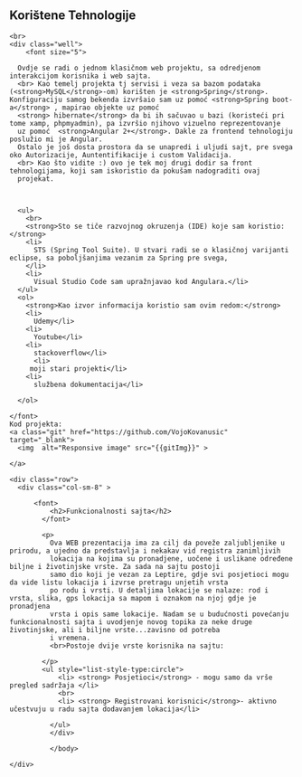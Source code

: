 
<!DOCTYPE html>
<html>
<body>

<div class="container" >



  <br>
  <div class="row">
     
 
  
  <div class="col-sm-10">
    <div class="jumbotron text-center">
      <h2>
        Korištene Tehnologije
      </h2>
    </div>
   
    <br>
    <div class="well">
        <font size="5">
           
      Ovdje se radi o jednom klasičnom web projektu, sa odredjenom interakcijom korisnika i web sajta.
      <br> Kao temelj projekta tj servisi i veza sa bazom podataka (<strong>MySQL</strong>-om) korišten je <strong>Spring</strong>. Konfiguraciju samog bekenda izvršaio sam uz pomoć <strong>Spring boot-a</strong> , mapirao objekte uz pomoć
      <strong> hibernate</strong> da bi ih sačuvao u bazi (koristeći pri tome xamp, phpmyadmin), pa izvršio njihovo vizuelno reprezentovanje
      uz pomoć  <strong>Angular 2+</strong>. Dakle za frontend tehnologiju poslužio mi je Angular.
      Ostalo je još dosta prostora da se unapredi i uljudi sajt, pre svega oko Autorizacije, Auntentifikacije i custom Validacija.
      <br> Kao što vidite :) ovo je tek moj drugi dodir sa front tehnologijama, koji sam iskoristio da pokušam nadograditi ovaj
      projekat.
     
      

      <ul>
        <br>
        <strong>Sto se tiče razvojnog okruzenja (IDE) koje sam koristio:</strong>
        <li>
          STS (Spring Tool Suite). U stvari radi se o klasičnoj varijanti eclipse, sa poboljšanjima vezanim za Spring pre svega,
        </li>
        <li>
          Visual Studio Code sam upražnjavao kod Angulara.</li>
      </ul>
      <ol>
        <strong>Kao izvor informacija koristio sam ovim redom:</strong>
        <li>
          Udemy</li>
        <li>
          Youtube</li>
        <li>
          stackoverflow</li>
          <li>
         moji stari projekti</li>
        <li>
          službena dokumentacija</li>

      </ol>
     
    </font>
    Kod projekta:
    <a class="git" href="https://github.com/VojoKovanusic" target="_blank"> 
      <img  alt="Responsive image" src="{{gitImg}}" >
    
    </a>
  </div>
 
</div></div>

<div class="container">
    
    <div class="row">
      <div class="col-sm-8" >
         
          <font>
              <h2>Funkcionalnosti sajta</h2>
            </font>
      
            <p>
              Ova WEB prezentacija ima za cilj da poveže zaljubljenike u prirodu, a ujedno da predstavlja i nekakav vid registra zanimljivih
              lokacija na kojima su pronadjene, uočene i uslikane određene biljne i životinjske vrste. Za sada na sajtu postoji
              samo dio koji je vezan za Leptire, gdje svi posjetioci mogu da vide listu lokacija i izvrse pretragu unjetih vrsta
              po rodu i vrsti. U detaljima lokacije se nalaze: rod i vrsta, slika, gps lokacija sa mapom i oznakom na njoj gdje je pronadjena
              vrsta i opis same lokacije. Nadam se u budućnosti povećanju funkcionalnosti sajta i uvodjenje novog topika za neke druge životinjske, ali i biljne vrste...zavisno od potreba
              i vremena.
              <br>Postoje dvije vrste korisnika na sajtu: 
             
            </p>
            <ul style="list-style-type:circle">
                <li> <strong> Posjetioci</strong> - mogu samo da vrše pregled sadržaja </li>
                <br>
                <li> <strong> Registrovani korisnici</strong>- aktivno učestvuju u radu sajta dodavanjem lokacija</li>
                
              </ul>  
              </div>
              
              </body>
</html>
     
      
    </div>
  </div>
